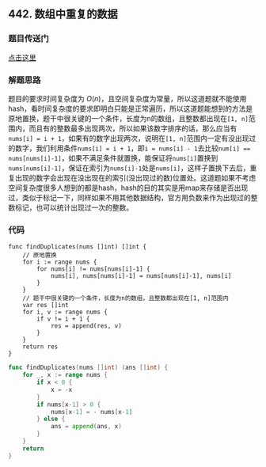 ## 442. 数组中重复的数据

### 题目传送门

[点击这里](https://leetcode.cn/problems/find-all-duplicates-in-an-array/)

### 解题思路

题目的要求时间复杂度为 $O(n)$，且空间复杂度为常量，所以这道题就不能使用hash，看时间复杂度的要求即明白只能是正常遍历，所以这道题能想到的方法是原地置换，题干中很关键的一个条件，长度为n的数组，且整数都出现在`[1, n]`范围内，而且有的整数最多出现两次，所以如果该数字排序的话，那么应当有`nums[i] = i + 1`，如果有的数字出现两次，说明在`[1, n]`范围内一定有没出现过的数字，我们利用条件`nums[i] = i + 1`，即`i = nums[i] - 1`去比较`num[i] == nums[nums[i]-1]`，如果不满足条件就置换，能保证将`nums[i]`置换到`nums[nums[i]-1]`，保证在索引为`nums[i]-1`处是`nums[i]`，这样子置换下去后，重复出现的数字会出现在没出现在的索引(没出现过的数)位置处。这道题如果不考虑空间复杂度很多人想到的都是hash，hash的目的其实是用map来存储是否出现过，类似于标记一下，同样如果不用其他数据结构，官方用负数来作为出现过的整数标记，也可以统计出现过一次的整数。

### 代码

```golang
func findDuplicates(nums []int) []int {
    // 原地置换
    for i := range nums {
        for nums[i] != nums[nums[i]-1] {
            nums[i], nums[nums[i]-1] = nums[nums[i]-1], nums[i]
        }
    }
    // 题干中很关键的一个条件，长度为n的数组，且整数都出现在[1, n]范围内
    var res []int
    for i, v := range nums {
        if v != i + 1 {
            res = append(res, v)
        }
    }
    return res
}

```

```go
func findDuplicates(nums []int) (ans []int) {
    for _, x := range nums {
        if x < 0 {
            x = -x
        }
        if nums[x-1] > 0 {
            nums[x-1] = - nums[x-1]
        } else {
            ans = append(ans, x)
        }
    }
    return
}

```